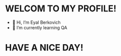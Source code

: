 # WELCOM TO MY PROFILE!

- 👋 Hi, I’m Eyal Berkovich
- 🌱 I’m currently learning QA










# HAVE A NICE DAY!

